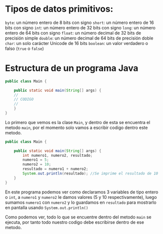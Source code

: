 # Tipos de datos primitivos:

`byte`: un número entero de 8 bits con signo
`short`: un número entero de 16 bits con signo
`int`: un número entero de 32 bits con signo
`long`: un número entero de 64 bits con signo
`float`: un número decimal de 32 bits de precisión simple
`double`: un número decimal de 64 bits de precisión doble
`char`: un solo carácter Unicode de 16 bits
`boolean`: un valor verdadero o falso (`true` o `false`)

# Estructura de un programa Java


```Java
public class Main {
	
	public static void main(String[] args) {
	//
	// CODIGO
	//
	}
}
```

Lo primero que vemos es la clase `Main`, y dentro de esta se encuentra el metodo `main`, por el momento solo vamos a escribir codigo dentro este metodo.

```Java
public class Main {
	
	public static void main(String[] args) {
		int numero1, numero2, resultado;
		numero1 = 5;
		numero2 = 10;
		resultado = numero1 + numero2;
		System.out.println(resultado); //Se imprime el resultado de 10 + 5, o sea 15
	}
}
```

En este programa podemos ver como declaramos 3 variables de tipo entero o `int`, a `numero1` y `numero2` le damos valores (5 y 10 respectivamente), luego sumamos `numero1` con `numero2` y lo guardamos en `resultado` para mostrarlo en pantalla usando `System.out.println()`

Como podemos ver, todo lo que se encuentre dentro del metodo `main` se ejecuta, por tanto todo nuestro codigo debe escribirse dentro de ese metodo.
